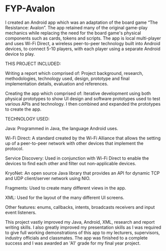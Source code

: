 # FYP-Avalon

I created an Android app which was an adaptation of the board game “The Resistance: Avalon”. 
The app retained many of the original game-play mechanics while replacing the need for the board game's physical components such as cards, tokens and scripts. 
The app is local multi-player and uses Wi-Fi Direct, a wireless peer-to-peer technology built into Android devices, to connect 5-10 players, with each player using a separate Android device to play.

THIS PROJECT INCLUDED:

  Writing a report which comprised of: Project background, research, methodologies, technology used, design, prototype and final implementation details, evaluation and references.

  Creating the app which comprised of: Iterative development using both physical prototypes to show UI design and software prototypes used to test various APIs and technology. I then combined and expanded the prototypes to create the app.

TECHNOLOGY USED:

  Java: Programmed in Java, the language Android uses.

  Wi-Fi Direct: A standard created by the Wi-Fi Alliance that allows the setting up of a peer-to-peer network with other devices that implement the protocol.

  Service Discovery: Used in conjunction with Wi-Fi Direct to enable the devices to find each other and filter out non-applicable devices.

  KryoNet: An open source Java library that provides an API for dynamic TCP and UDP client/server network using NIO.

  Fragments: Used to create many different views in the app.

  XML: Used for the layout of the many different UI screens. 

  Other features: enums, callbacks, intents, broadcasts receivers and input event listeners.

This project vastly improved my Java, Android, XML, research and report writing skills. 
I also greatly improved my presentation skills as I was required to give full working demonstrations of this app to my lecturers, supervisors, industry officials and classmates. 
The app was finished to a complete success and I was awarded an 'A1' grade for my final year project.
